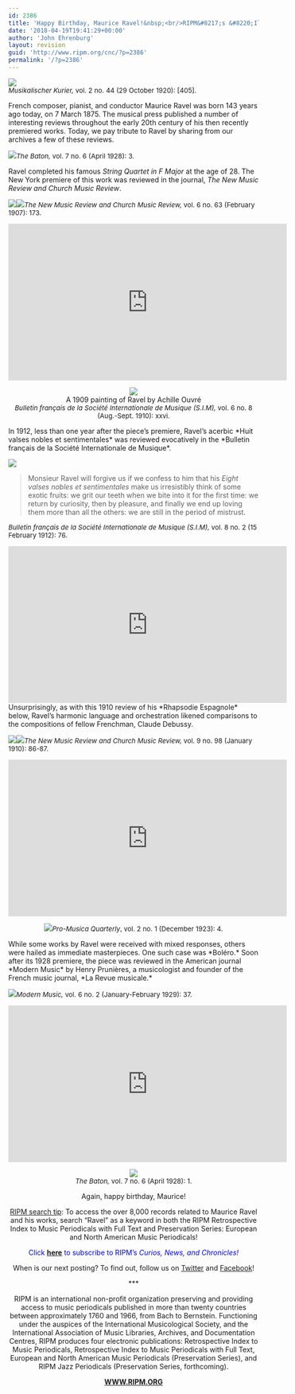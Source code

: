 ```yaml
---
id: 2386
title: 'Happy Birthday, Maurice Ravel!&nbsp;<br/>RIPM&#8217;s &#8220;Illustrations of the Week&#8221;'
date: '2018-04-19T19:41:29+00:00'
author: 'John Ehrenburg'
layout: revision
guid: 'http://www.ripm.org/cnc/?p=2386'
permalink: '/?p=2386'
---
```


![](http://www.ripm.org/cnc/wp-content/uploads/2018/03/10-ravel.jpg)  
<span style="font-size: 10pt;">*Musikalischer Kurier,* vol. 2 no. 44 (29 October 1920): \[405\].</span>

French composer, pianist, and conductor Maurice Ravel was born 143 years ago today, on 7 March 1875. The musical press published a number of interesting reviews throughout the early 20th century of his then recently premiered works. Today, we pay tribute to Ravel by sharing from our archives a few of these reviews.

![](http://www.ripm.org/cnc/wp-content/uploads/2018/03/8-ravel-231x300.jpg)<span style="font-size: 10pt;">*The Baton,* vol. 7 no. 6 (April 1928): 3.</span>

Ravel completed his famous *String Quartet in F Major* at the age of 28. The New York premiere of this work was reviewed in the journal, *The New Music Review and Church Music Review*.

![](http://www.ripm.org/cnc/wp-content/uploads/2018/03/1-ravel.jpg)<span style="font-size: 10pt;">*![](http://www.ripm.org/cnc/wp-content/uploads/2018/03/2.1-ravel-300x287.jpg)The New Music Review and Church Music Review,* vol. 6 no. 63 (February 1907): 173.</span>

<div style="text-align: center;"><iframe allowfullscreen="allowfullscreen" frameborder="0" height="315" loading="lazy" src="https://www.youtube.com/embed/ehQMe57TPPM?rel=0&start=18&end=479" width="560"><span class="mce_SELRES_start" data-mce-type="bookmark" style="display: inline-block; width: 0px; overflow: hidden; line-height: 0;">﻿</span></iframe>

![](http://www.ripm.org/cnc/wp-content/uploads/2018/03/11-ravel.jpg)  
A 1909 painting of Ravel by Achille Ouvré  
<span style="font-size: 10pt;">*Bulletin français de la Société Internationale de Musique (S.I.M),* vol. 6 no. 8 (Aug.-Sept. 1910): xxvi.</span>

</div>In 1912, less than one year after the piece’s premiere, Ravel’s acerbic *Huit valses nobles et sentimentales* was reviewed evocatively in the *Bulletin français de la Société Internationale de Musique*.

<span style="font-size: 10pt;">*![](http://www.ripm.org/cnc/wp-content/uploads/2018/03/15-Ravel.jpg)*</span>

> Monsieur Ravel will forgive us if we confess to him that his *Eight valses nobles et sentimentales* make us irresistibly think of some exotic fruits: we grit our teeth when we bite into it for the first time: we return by curiosity, then by pleasure, and finally we end up loving them more than all the others: we are still in the period of mistrust.

<span style="font-size: 10pt;">*Bulletin français de la Société Internationale de Musique (S.I.M),* vol. 8 no. 2 (15 February 1912): 76.</span>

<div style="text-align: center;"><iframe allowfullscreen="allowfullscreen" frameborder="0" height="315" loading="lazy" src="https://www.youtube.com/embed/WVYLjakSwnc?rel=0&start=4&end=107" width="560"><span class="mce_SELRES_start" data-mce-type="bookmark" style="display: inline-block; width: 0px; overflow: hidden; line-height: 0;">﻿</span></iframe>

</div>Unsurprisingly, as with this 1910 review of his *Rhapsodie Espagnole* below, Ravel’s harmonic language and orchestration likened comparisons to the compositions of fellow Frenchman, Claude Debussy.

![](http://www.ripm.org/cnc/wp-content/uploads/2018/03/5-ravel.jpg)![](http://www.ripm.org/cnc/wp-content/uploads/2018/03/6-ravel.jpg)<span style="font-size: 10pt;">*The New Music Review and Church Music Review,* vol. 9 no. 98 (January 1910): 86-87.</span>

<div style="text-align: center;"><iframe allowfullscreen="allowfullscreen" frameborder="0" height="315" loading="lazy" src="https://www.youtube.com/embed/gyTZIt1HlM0?rel=0&start=1&end=1093" width="560"><span class="mce_SELRES_start" data-mce-type="bookmark" style="display: inline-block; width: 0px; overflow: hidden; line-height: 0;">﻿</span></iframe>

![](http://www.ripm.org/cnc/wp-content/uploads/2018/03/16-ravel.jpg)<span style="font-size: 10pt;">*Pro-Musica Quarterly*, vol. 2 no. 1 (December 1923): 4. </span>

</div>While some works by Ravel were received with mixed responses, others were hailed as immediate masterpieces. One such case was *Boléro.* Soon after its 1928 premiere, the piece was reviewed in the American journal *Modern Music* by Henry Prunières, a musicologist and founder of the French music journal, *La Revue musicale.*

![](http://www.ripm.org/cnc/wp-content/uploads/2018/03/7-ravel.jpg)<span style="font-size: 10pt;">*Modern Music,* vol. 6 no. 2 (January-February 1929): 37. </span>

<div style="text-align: center;"><iframe allowfullscreen="allowfullscreen" frameborder="0" height="315" loading="lazy" src="https://www.youtube.com/embed/dZDiaRZy0Ak?rel=0&start=13&end=948" width="560"></iframe>

![](http://www.ripm.org/cnc/wp-content/uploads/2018/03/17-ravel.jpg)  
<span style="font-size: 10pt;">*The Baton,* vol. 7 no. 6 (April 1928): 1. </span>

Again, happy birthday, Maurice!

<u>RIPM search tip</u>: To access the over 8,000 records related to Maurice Ravel and his works, search “Ravel” as a keyword in both the RIPM Retrospective Index to Music Periodicals with Full Text and Preservation Series: European and North American Music Periodicals!

<span style="color: #0000ff;">Click<span style="color: #ff0000;"> [**here**](http://ripm.org/?page=cncsubscribe) </span>to subscribe to RIPM’s *Curios, News, and Chronicles!* </span>

When is our next posting? To find out, follow us on [Twitter](https://twitter.com/RIPMCenter) and [Facebook](https://www.facebook.com/RIPMCenter/)!

\*\*\*

RIPM is an international non-profit organization preserving and providing access to music periodicals published in more than twenty countries between approximately 1760 and 1966, from Bach to Bernstein. Functioning under the auspices of the International Musicological Society, and the International Association of Music Libraries, Archives, and Documentation Centres, RIPM produces four electronic publications: Retrospective Index to Music Periodicals, Retrospective Index to Music Periodicals with Full Text, European and North American Music Periodicals (Preservation Series), and RIPM Jazz Periodicals (Preservation Series, forthcoming).

[**WWW.RIPM.ORG**](http://www.ripm.org/)

</div>